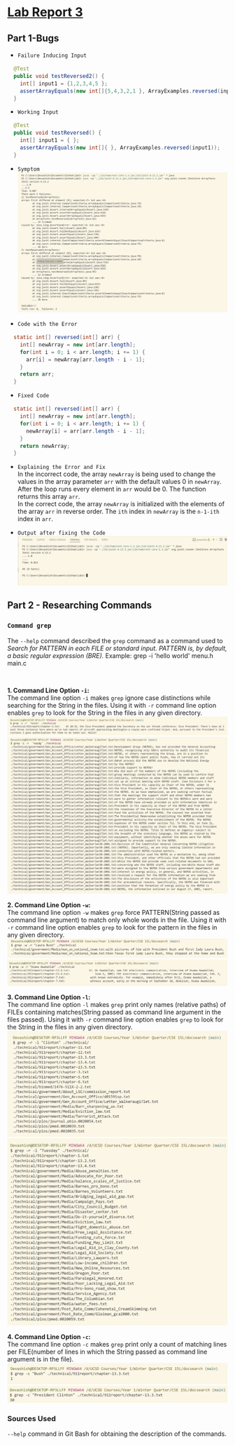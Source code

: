# <u> **Lab Report 3** </u>
## **Part 1-Bugs**
* `Failure Inducing Input`
```java
  @Test
  public void testReversed2() {
    int[] input1 = {1,2,3,4,5 };
    assertArrayEquals(new int[]{5,4,3,2,1 }, ArrayExamples.reversed(input1));
  }
```
* `Working Input`
```java
  @Test
  public void testReversed() {
    int[] input1 = { };
    assertArrayEquals(new int[]{ }, ArrayExamples.reversed(input1));
  }
```  

* `Symptom`
![Running the Tests with the Bug](BugError.png) 

* `Code with the Error`
```java
  static int[] reversed(int[] arr) {
    int[] newArray = new int[arr.length];
    for(int i = 0; i < arr.length; i += 1) {
      arr[i] = newArray[arr.length - i - 1];
    }
    return arr;
  }
```  
* `Fixed Code`
```java
  static int[] reversed(int[] arr) {
    int[] newArray = new int[arr.length];
    for(int i = 0; i < arr.length; i += 1) {
      newArray[i] = arr[arr.length - i - 1];
    }
    return newArray;
  }
```
* `Explaining the Error and Fix` \
In the incorrect code, the array `newArray` is being used to change the values in the array parameter `arr` with the default values 0 in `newArray`. After the loop runs every element in `arr` would be 0. The function returns this array `arr`. \
In the correct code, the array `newArray` is initialized with the elements of the array `arr` in reverse order. The `ith` index in `newArray` is the `n-1-ith` index in `arr`. 

* `Output after fixing the Code`
![Running the tests after bug was fixed](BugFixed.png)

## **Part 2 - Researching Commands**
### `Command grep`
The `--help` command described the `grep` command as a command used to *Search for PATTERN in each FILE or standard input. PATTERN is, by default, a basic regular expression (BRE).*
Example: grep -i 'hello world' menu.h main.c

<br>

**1. Command Line Option `-i`:** \
The command line option `-i` makes `grep` ignore case distinctions while searching for the String in the files. Using it with `-r` command line option enables `grep` to look for the String in the files in any given directory. \
![cmd-i-image1](cmd-i-image1.png) 
![cmd-i-image2](cmd-i-image2.png) 

**2. Command Line Option `-w`:** \
The command line option `-w` makes `grep` force PATTERN(String passed as command line argument) to match only whole words in the file. Using it with `-r` command line option enables `grep` to look for the pattern in the files in any given directory. \
![cmd-w-image1](cmd-w-image1.png) 
![cmd-w-image2](cmd-w-image2.png) 

**3. Command Line Option `-l`:** \
The command line option `-l` makes `grep` print only names (relative paths) of FILEs containing matches(String passed as command line argument in the files passed). Using it with `-r` command line option enables `grep` to look for the String in the files in any given directory. \
![cmd-l-image1](cmd-l-image1.png) 
![cmd-l-image2](cmd-l-image2.png) 

**4. Command Line Option `-c`:** \
The command line option `-c` makes `grep`  print only a count of matching lines per FILE(number of lines in which the String passed as command line argument is in the file). \
![cmd-c-image1](cmd-c-image1.png) 
![cmd-c-image2](cmd-c-image2.png) 





### **Sources Used**
`--help` command in Git Bash for obtaining the description of the commands. 